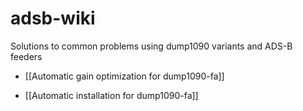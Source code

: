 # adsb-wiki
Solutions to common problems using dump1090 variants and ADS-B feeders


* [[Automatic gain optimization for dump1090-fa]]

* [[Automatic installation for dump1090-fa]]
